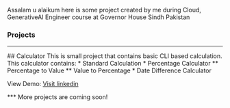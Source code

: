 Assalam u alaikum here is some project created by me during Cloud, GenerativeAI Engineer course at Governor House Sindh Pakistan

### Projects
<hr />
## Calculator
This is small project that contains basic CLI based calculation. This calculator contains:
* Standard Calculation
* Percentage Calculator
** Percentage to Value
** Value to Percentage
* Date Difference Calculator

View Demo: [Visit linkedin](https://linkedin.com/in/sarfarazunar)

 *** More projects are coming soon!
